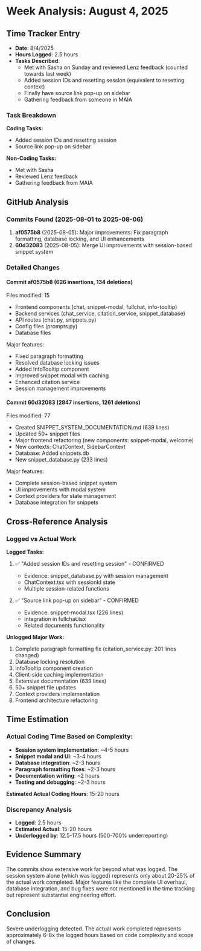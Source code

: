 # Week Analysis: August 4, 2025

## Time Tracker Entry
- **Date**: 8/4/2025
- **Hours Logged**: 2.5 hours
- **Tasks Described**: 
  - Met with Sasha on Sunday and reviewed Lenz feedback (counted towards last week)
  - Added session IDs and resetting session (equivalent to resetting context)
  - Finally have source link pop-up on sidebar
  - Gathering feedback from someone in MAIA

### Task Breakdown
**Coding Tasks:**
- Added session IDs and resetting session
- Source link pop-up on sidebar

**Non-Coding Tasks:**
- Met with Sasha
- Reviewed Lenz feedback
- Gathering feedback from MAIA

## GitHub Analysis

### Commits Found (2025-08-01 to 2025-08-06)
1. **af0575b8** (2025-08-05): Major improvements: Fix paragraph formatting, database locking, and UI enhancements
2. **60d32083** (2025-08-05): Merge UI improvements with session-based snippet system

### Detailed Changes

#### Commit af0575b8 (626 insertions, 134 deletions)
Files modified: 15
- Frontend components (chat, snippet-modal, fullchat, info-tooltip)
- Backend services (chat_service, citation_service, snippet_database)
- API routes (chat.py, snippets.py)
- Config files (prompts.py)
- Database files

Major features:
- Fixed paragraph formatting
- Resolved database locking issues
- Added InfoTooltip component
- Improved snippet modal with caching
- Enhanced citation service
- Session management improvements

#### Commit 60d32083 (2847 insertions, 1261 deletions)
Files modified: 77
- Created SNIPPET_SYSTEM_DOCUMENTATION.md (639 lines)
- Updated 50+ snippet files
- Major frontend refactoring (new components: snippet-modal, welcome)
- New contexts: ChatContext, SidebarContext
- Database: Added snippets.db
- New snippet_database.py (233 lines)

Major features:
- Complete session-based snippet system
- UI improvements with modal system
- Context providers for state management
- Database integration for snippets

## Cross-Reference Analysis

### Logged vs Actual Work

**Logged Tasks:**
1. ✅ "Added session IDs and resetting session" - CONFIRMED
   - Evidence: snippet_database.py with session management
   - ChatContext.tsx with sessionId state
   - Multiple session-related functions

2. ✅ "Source link pop-up on sidebar" - CONFIRMED  
   - Evidence: snippet-modal.tsx (226 lines)
   - Integration in fullchat.tsx
   - Related documents functionality

**Unlogged Major Work:**
1. Complete paragraph formatting fix (citation_service.py: 201 lines changed)
2. Database locking resolution 
3. InfoTooltip component creation
4. Client-side caching implementation
5. Extensive documentation (639 lines)
6. 50+ snippet file updates
7. Context providers implementation
8. Frontend architecture refactoring

## Time Estimation

### Actual Coding Time Based on Complexity:
- **Session system implementation**: ~4-5 hours
- **Snippet modal and UI**: ~3-4 hours  
- **Database integration**: ~2-3 hours
- **Paragraph formatting fixes**: ~2-3 hours
- **Documentation writing**: ~2 hours
- **Testing and debugging**: ~2-3 hours

**Estimated Actual Coding Hours**: 15-20 hours

### Discrepancy Analysis
- **Logged**: 2.5 hours
- **Estimated Actual**: 15-20 hours
- **Underlogged by**: 12.5-17.5 hours (500-700% underreporting)

## Evidence Summary
The commits show extensive work far beyond what was logged. The session system alone (which was logged) represents only about 20-25% of the actual work completed. Major features like the complete UI overhaul, database integration, and bug fixes were not mentioned in the time tracking but represent substantial engineering effort.

## Conclusion
Severe underlogging detected. The actual work completed represents approximately 6-8x the logged hours based on code complexity and scope of changes.